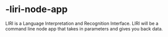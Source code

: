 # -liri-node-app
LIRI is a Language Interpretation and Recognition Interface. LIRI will be a command line node app that takes in parameters and gives you back data.
